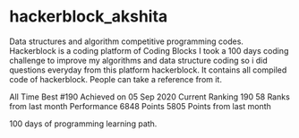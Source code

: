 # hackerblock_akshita
Data structures and algorithm competitive programming codes.
Hackerblock is a coding platform of Coding Blocks
I took a 100 days coding challenge to improve my algorithms and data structure coding so i did questions everyday from this platform hackerblock.
It contains all compiled code of hackerblock. People can take a reference from it.






All Time Best
#190
Achieved on 05 Sep 2020
Current Ranking
190
58 Ranks from last month
Performance
6848 Points
5805 Points from last month





100 days of programming learning path.

